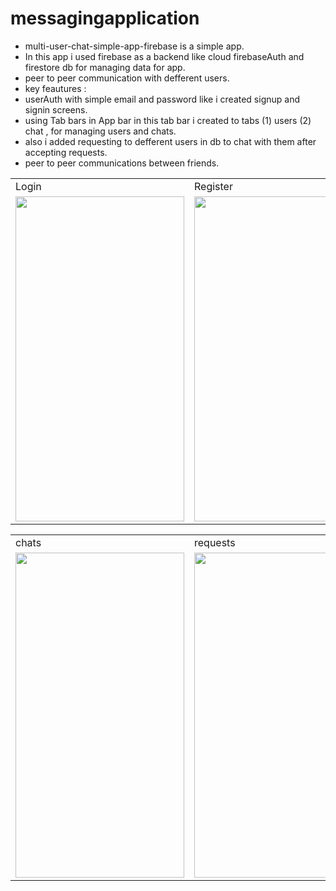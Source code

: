 # messagingapplication

* multi-user-chat-simple-app-firebase is a simple app.
* In this app i used firebase as a backend like cloud firebaseAuth and firestore db for managing data for app.
* peer to peer communication with defferent users.
* key feautures :
* userAuth with simple email and password like i created signup and signin screens.
* using Tab bars in App bar in this tab bar i created to tabs (1) users (2) chat , for managing users and chats.
* also i added requesting to defferent users in db to chat with them after accepting requests.
* peer to peer communications between friends.

<table>
  <tr>
    <td>Login</td>
    <td>Register</td>
    <td>users</td>


  </tr>
  <tr>
    <td><img src="https://github.com/imziaurrehman/multi-user-chat-simple-app-firebase/blob/main/signin.png" width=270 height=520></td>
    <td><img src="https://github.com/imziaurrehman/multi-user-chat-simple-app-firebase/blob/main/signup.png" width=270 height=520></td>
    <td><img src="https://github.com/imziaurrehman/multi-user-chat-simple-app-firebase/blob/main/users.png" width=270 height=520></td>

  </tr>
 </table>
 
 <table>
  <tr>
    <td>chats</td>
    <td>requests</td>
    <td>messages</td>

  </tr>
  <tr>
    <td><img src="https://github.com/imziaurrehman/multi-user-chat-simple-app-firebase/blob/main/chat.png" width=270 height=520></td>
    <td><img src="https://github.com/imziaurrehman/multi-user-chat-simple-app-firebase/blob/main/requests.png" width=270 height=520></td>
    <td><img src="https://github.com/imziaurrehman/multi-user-chat-simple-app-firebase/blob/main/messages.png" width=270 height=520></td>

   


  </tr>
 </table>


    

 
